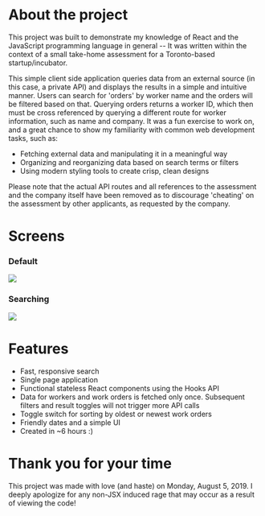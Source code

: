 # About the project

This project was built to demonstrate my knowledge of React and the JavaScript programming language in general -- It was written within the context of a small take-home assessment for a Toronto-based startup/incubator.

This simple client side application queries data from an external source (in this case, a private API) and displays the results in a simple and intuitive manner. Users can search for 'orders' by worker name and the orders will be filtered based on that. Querying orders returns a worker ID, which then must be cross referenced by querying a different route for worker information, such as name and company. It was a fun exercise to work on, and a great chance to show my familiarity with common web development tasks, such as:

- Fetching external data and manipulating it in a meaningful way
- Organizing and reorganizing data based on search terms or filters
- Using modern styling tools to create crisp, clean designs

Please note that the actual API routes and all references to the assessment and the company itself have been removed as to discourage 'cheating' on the assessment by other applicants, as requested by the company.

# Screens
### Default
![](https://github.com/jonathandannel/sixhours/blob/master/public/default.png?raw=true)

### Searching
![](https://github.com/jonathandannel/sixhours/blob/master/public/search.png?raw=true)

# Features

- Fast, responsive search
- Single page application
- Functional stateless React components using the Hooks API
- Data for workers and work orders is fetched only once. Subsequent filters and result toggles will not trigger more API calls
- Toggle switch for sorting by oldest or newest work orders
- Friendly dates and a simple UI
- Created in ~6 hours :)

# Thank you for your time

This project was made with love (and haste) on Monday, August 5, 2019. I deeply apologize for any non-JSX induced rage that may occur as a result of viewing the code!
